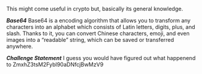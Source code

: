 This might come useful in crypto but, basically its general knowledge.

***Base64***
Base64 is a encoding algorithm that allows you to transform any characters into an alphabet which consists of Latin letters, digits, plus, and slash. Thanks to it, you can convert Chinese characters, emoji, and even images into a “readable” string, which can be saved or transferred anywhere.

***Challenge Statement***
I guess you would have figured out what happenend to ZmxhZ3tsM2Fybl90aDNfcjBwMzV9
